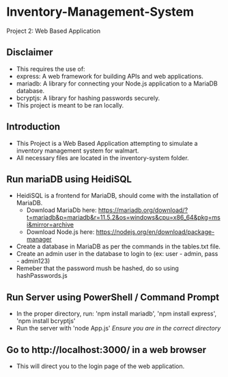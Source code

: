 # Inventory-Management-System
Project 2: Web Based Application

## Disclaimer
- This requires the use of:
- express: A web framework for building APIs and web applications.
- mariadb: A library for connecting your Node.js application to a MariaDB database.
- bcryptjs: A library for hashing passwords securely.
- This project is meant to be ran locally.

## Introduction
- This Project is a Web Based Application attempting to simulate a inventory management system for walmart.
- All necessary files are located in the inventory-system folder.

## Run mariaDB using HeidiSQL
- HeidiSQL is a frontend for MariaDB, should come with the installation of MariaDB.
  - Download MariaDb here: https://mariadb.org/download/?t=mariadb&p=mariadb&r=11.5.2&os=windows&cpu=x86_64&pkg=msi&mirror=archive
  - Download Node.js here: https://nodejs.org/en/download/package-manager
- Create a database in MariaDB as per the commands in the tables.txt file.
- Create an admin user in the database to login to (ex: user - admin, pass - admin123)
- Remeber that the password mush be hashed, do so using hashPasswords.js

## Run Server using PowerShell / Command Prompt
- In the proper directory, run: 'npm install mariadb', 'npm install express', 'npm install bcryptjs'
- Run the server with 'node App.js' *Ensure you are in the correct directory*

## Go to http://localhost:3000/ in a web browser
- This will direct you to the login page of the web application.



